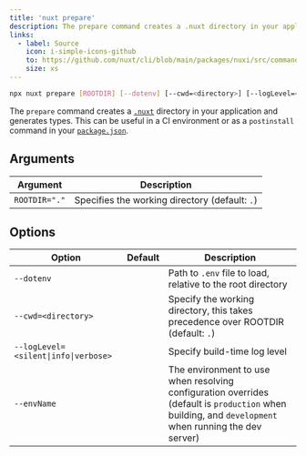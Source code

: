 ```yaml
---
title: 'nuxt prepare'
description: The prepare command creates a .nuxt directory in your application and generates types.
links:
  - label: Source
    icon: i-simple-icons-github
    to: https://github.com/nuxt/cli/blob/main/packages/nuxi/src/commands/prepare.ts
    size: xs
---
```


<!--prepare-cmd-->
```bash [Terminal]
npx nuxt prepare [ROOTDIR] [--dotenv] [--cwd=<directory>] [--logLevel=<silent|info|verbose>] [--envName]
```
<!--/prepare-cmd-->

The `prepare` command creates a [`.nuxt`](/docs/3.x/guide/directory-structure/nuxt) directory in your application and generates types. This can be useful in a CI environment or as a `postinstall` command in your [`package.json`](/docs/3.x/guide/directory-structure/package).

## Arguments

<!--prepare-args-->
Argument | Description
--- | ---
`ROOTDIR="."` | Specifies the working directory (default: `.`)
<!--/prepare-args-->

## Options

<!--prepare-opts-->
Option | Default | Description
--- | --- | ---
`--dotenv` |  | Path to `.env` file to load, relative to the root directory
`--cwd=<directory>` |  | Specify the working directory, this takes precedence over ROOTDIR (default: `.`)
`--logLevel=<silent\|info\|verbose>` |  | Specify build-time log level
`--envName` |  | The environment to use when resolving configuration overrides (default is `production` when building, and `development` when running the dev server)
<!--/prepare-opts-->
